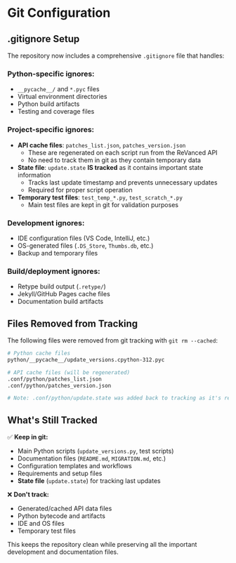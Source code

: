 # Git Configuration

## .gitignore Setup

The repository now includes a comprehensive `.gitignore` file that handles:

### Python-specific ignores:
- `__pycache__/` and `*.pyc` files
- Virtual environment directories
- Python build artifacts
- Testing and coverage files

### Project-specific ignores:
- **API cache files**: `patches_list.json`, `patches_version.json`
  - These are regenerated on each script run from the ReVanced API
  - No need to track them in git as they contain temporary data
- **State file**: `update.state` **IS tracked** as it contains important state information
  - Tracks last update timestamp and prevents unnecessary updates
  - Required for proper script operation
- **Temporary test files**: `test_temp_*.py`, `test_scratch_*.py`
  - Main test files are kept in git for validation purposes

### Development ignores:
- IDE configuration files (VS Code, IntelliJ, etc.)
- OS-generated files (`.DS_Store`, `Thumbs.db`, etc.)
- Backup and temporary files

### Build/deployment ignores:
- Retype build output (`.retype/`)
- Jekyll/GitHub Pages cache files
- Documentation build artifacts

## Files Removed from Tracking

The following files were removed from git tracking with `git rm --cached`:

```bash
# Python cache files
python/__pycache__/update_versions.cpython-312.pyc

# API cache files (will be regenerated)
.conf/python/patches_list.json
.conf/python/patches_version.json

# Note: .conf/python/update.state was added back to tracking as it's required
```

## What's Still Tracked

✅ **Keep in git:**
- Main Python scripts (`update_versions.py`, test scripts)
- Documentation files (`README.md`, `MIGRATION.md`, etc.)
- Configuration templates and workflows
- Requirements and setup files
- **State file** (`update.state`) for tracking last updates

❌ **Don't track:**
- Generated/cached API data files
- Python bytecode and artifacts
- IDE and OS files
- Temporary test files

This keeps the repository clean while preserving all the important development and documentation files.
